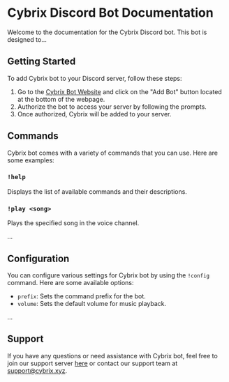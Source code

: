 # Cybrix Discord Bot Documentation

Welcome to the documentation for the Cybrix Discord bot. This bot is designed to...

## Getting Started

To add Cybrix bot to your Discord server, follow these steps:

1. Go to the [Cybrix Bot Website](https://cybrix.itspotatotime.xyz/) and click on the "Add Bot" button located at the bottom of the webpage.
2. Authorize the bot to access your server by following the prompts.
3. Once authorized, Cybrix will be added to your server.

## Commands

Cybrix bot comes with a variety of commands that you can use. Here are some examples:

### `!help`

Displays the list of available commands and their descriptions.

### `!play <song>`

Plays the specified song in the voice channel.

...

## Configuration

You can configure various settings for Cybrix bot by using the `!config` command. Here are some available options:

- `prefix`: Sets the command prefix for the bot.
- `volume`: Sets the default volume for music playback.

...

## Support

If you have any questions or need assistance with Cybrix bot, feel free to join our support server [here](https://discord.gg/cybrix) or contact our support team at support@cybrix.xyz.

